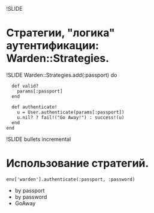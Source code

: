 !SLIDE
# Стратегии, "логика" аутентификации: Warden::Strategies. #

!SLIDE
    Warden::Strategies.add(:passport) do

      def valid?
        params[:passport]
      end

      def authenticate!
        u = User.authenticate(params[:passport])
        u.nil? ? fail!("Go Away!") : success!(u)
      end
    end

!SLIDE bullets incremental
# Использование стратегий. #

    env['warden'].authenticate(:passport, :password)

* by passport
* by password
* GoAway

